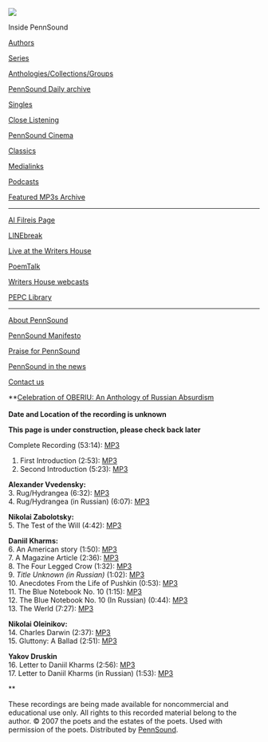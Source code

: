![](PennSound_flat.gif)

  

  
  

Inside PennSound

[Authors](authors.php)

[Series](series.php)

[Anthologies/Collections/Groups](anthologies.php)

[PennSound Daily archive](http://writing.upenn.edu/pennsound/daily)

[Singles](http://writing.upenn.edu/pennsound/singles)

[Close Listening](Close-Listening.php)

[PennSound Cinema](video.php)

[Classics](classics.php)

[Medialinks](http://writing.upenn.edu/wh/multimedia/medialinks/index.php)

[Podcasts](http://writing.upenn.edu/pennsound/podcasts.php)

[Featured MP3s Archive](featured-resources-archive.php)

------------------------------------------------------------------------

[Al Filreis Page](Filreis.html)

[LINEbreak](LINEbreak.html)

[Live at the Writers House](http://writing.upenn.edu/%7Ewh/involved/series/live/)

[PoemTalk](http://jacket2.org/content/poem-talk)

[Writers House webcasts](http://writing.upenn.edu/%7Ewh/webcasts/)

[PEPC
Library](http://writing.upenn.edu/pepc/contents.html)

------------------------------------------------------------------------

[About PennSound](http://writing.upenn.edu/pennsound/about.php)

[PennSound Manifesto](http://writing.upenn.edu/pennsound/manifesto.php)

<span class="quoted1">[Praise for PennSound](http://writing.upenn.edu/pennsound/praise.php)</span>

[PennSound in the news](http://writing.upenn.edu/pennsound/news)

[Contact us](mailto:pennsound@writing.upenn.edu)

  
**[Celebration of OBERIU: An Anthology of Russian
Absurdism  
](http://en.wikipedia.org/wiki/Oberiu)  
**Date and Location of the recording is unknown**  
  
**This page is under construction, please check back later**  
  
Complete Recording (53:14): [MP3](http://media.sas.upenn.edu/pennsound/groups/OBERIU/Complete-Recording_OBERIU.mp3)  
  
1. First Introduction (2:53):
[MP3](http://media.sas.upenn.edu/pennsound/groups/OBERIU/01_Introduction_OBERIU.mp3)  
2. Second Introduction (5:23):
[MP3](http://media.sas.upenn.edu/pennsound/groups/OBERIU/02_Introduction_OBERIU.mp3)  
  
**Alexander Vvedensky:**  
3. Rug/Hydrangea (6:32):
[MP3](http://media.sas.upenn.edu/pennsound/groups/OBERIU/Vvedensky-Alexander_03_Rug-Hydrangea_OBERIU.mp3)  
4. Rug/Hydrangea (in Russian) (6:07):
[MP3](http://media.sas.upenn.edu/pennsound/groups/OBERIU/Vvedensky-Alexander_04_Rug-Hydrangea-Russian_OBERIU.mp3)  
  
**Nikolai Zabolotsky:**  
5. The Test of the Will (4:42):
[MP3](http://media.sas.upenn.edu/pennsound/groups/OBERIU/Zabolotsky-Nikolai_05_The-Test-of-the-Will_OBERIU.mp3)  
  
**Daniil Kharms:**  
6. An American story (1:50):
[MP3](http://media.sas.upenn.edu/pennsound/groups/OBERIU/Kharms-Daniil_06_An-American-story_OBERIU.mp3)  
7. A Magazine Article (2:36):
[MP3](http://media.sas.upenn.edu/pennsound/groups/OBERIU/Kharms-Daniil_07_A-Magazine-Article_OBERIU.mp3)  
8. The Four Legged Crow (1:32):
[MP3](http://media.sas.upenn.edu/pennsound/groups/OBERIU/Kharms-Daniil_08_The-Four-Legged-Crow_OBERIU.mp3)  
9. *Title Unknown (in Russian)* (1:02):
[MP3](http://media.sas.upenn.edu/pennsound/groups/OBERIU/Kharms-Daniil_09_Untitled_OBERIU.mp3)  
10. Anecdotes From the Life of Pushkin (0:53):
[MP3](http://media.sas.upenn.edu/pennsound/groups/OBERIU/Kharms-Daniil_10_Anecdotes-From-the-Life-of-Pushkin_OBERIU.mp3)  
11. The Blue Notebook No. 10 (1:15):
[MP3](http://media.sas.upenn.edu/pennsound/groups/OBERIU/Kharms-Daniil_11_The-Blue-Notebook-No-10_OBERIU.mp3)  
12. The Blue Notebook No. 10 (In Russian) (0:44):
[MP3](http://media.sas.upenn.edu/pennsound/groups/OBERIU/Kharms-Daniil_12_The-Blue-Notebook-No-10-Russian_OBERIU.mp3)  
13. The Werld (7:27):
[MP3](http://media.sas.upenn.edu/pennsound/groups/OBERIU/Kharms-Daniil_13_The-Werld_OBERIU.mp3)  
  
**Nikolai Oleinikov:**  
14. Charles Darwin (2:37):
[MP3](http://media.sas.upenn.edu/pennsound/groups/OBERIU/Oleinikov-Nikolai_14_Charles-Darwin_OBERIU.mp3)  
15. Gluttony: A Ballad (2:51):
[MP3](http://media.sas.upenn.edu/pennsound/groups/OBERIU/Oleinikov-Nikolai_15_Gluttony-A-Ballad_OBERIU.mp3)  
  
**Yakov Druskin**  
16. Letter to Daniil Kharms (2:56):
[MP3](http://media.sas.upenn.edu/pennsound/groups/OBERIU/Druskin-Yakov_16_Letter-to-Kharms_OBERIU.mp3)  
17. Letter to Daniil Kharms (in Russian) (1:53):
[MP3](http://media.sas.upenn.edu/pennsound/groups/OBERIU/Druskin-Yakov_17_Letter-to-Kharms-Russian_OBERIU.mp3)  
  
**

  
These recordings are being made available for noncommercial and educational use only. All rights to this recorded material
belong to the author. © 2007 the poets and the estates of the poets. Used with permission of the poets.
Distributed by [PennSound](http://www.writing.upenn.edu/pennsound/index.html).
